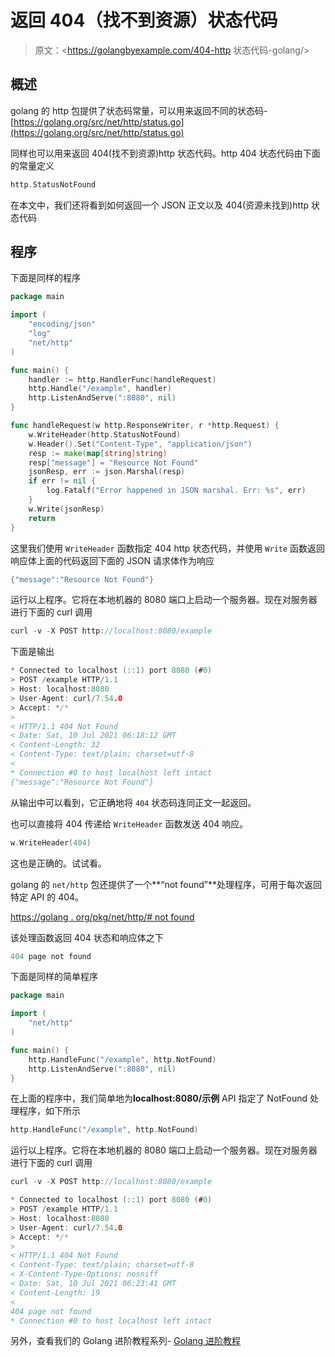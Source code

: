# 返回 404（找不到资源）状态代码

> 原文：<https://golangbyexample.com/404-http 状态代码-golang/>

## **概述**

golang 的 http 包提供了状态码常量，可以用来返回不同的状态码-[https://golang.org/src/net/http/status.go](https://golang.org/src/net/http/status.go)

同样也可以用来返回 404(找不到资源)http 状态代码。http 404 状态代码由下面的常量定义

```go
http.StatusNotFound
```

在本文中，我们还将看到如何返回一个 JSON 正文以及 404(资源未找到)http 状态代码

## **程序**

下面是同样的程序

```go
package main

import (
	"encoding/json"
	"log"
	"net/http"
)

func main() {
	handler := http.HandlerFunc(handleRequest)
	http.Handle("/example", handler)
	http.ListenAndServe(":8080", nil)
}

func handleRequest(w http.ResponseWriter, r *http.Request) {
	w.WriteHeader(http.StatusNotFound)
	w.Header().Set("Content-Type", "application/json")
	resp := make(map[string]string)
	resp["message"] = "Resource Not Found"
	jsonResp, err := json.Marshal(resp)
	if err != nil {
		log.Fatalf("Error happened in JSON marshal. Err: %s", err)
	}
	w.Write(jsonResp)
	return
}
```

这里我们使用 `WriteHeader` 函数指定 404 http 状态代码，并使用 `Write` 函数返回响应体上面的代码返回下面的 JSON 请求体作为响应

```go
{"message":"Resource Not Found"}
```

运行以上程序。它将在本地机器的 8080 端口上启动一个服务器。现在对服务器进行下面的 curl 调用

```go
curl -v -X POST http://localhost:8080/example
```

下面是输出

```go
* Connected to localhost (::1) port 8080 (#0)
> POST /example HTTP/1.1
> Host: localhost:8080
> User-Agent: curl/7.54.0
> Accept: */*
> 
< HTTP/1.1 404 Not Found
< Date: Sat, 10 Jul 2021 06:18:12 GMT
< Content-Length: 32
< Content-Type: text/plain; charset=utf-8
< 
* Connection #0 to host localhost left intact
{"message":"Resource Not Found"}
```

从输出中可以看到，它正确地将 `404` 状态码连同正文一起返回。

也可以直接将 404 传递给 `WriteHeader` 函数发送 404 响应。

```go
w.WriteHeader(404)
```

这也是正确的。试试看。

golang 的 `net/http` 包还提供了一个**“not found”**处理程序，可用于每次返回特定 API 的 404。

[https://golang . org/pkg/net/http/# not found](https://golang.org/pkg/net/http/#NotFound)

该处理函数返回 404 状态和响应体之下

```go
404 page not found
```

下面是同样的简单程序

```go
package main

import (
	"net/http"
)

func main() {
	http.HandleFunc("/example", http.NotFound)
	http.ListenAndServe(":8080", nil)
}
```

在上面的程序中，我们简单地为**localhost:8080/示例** API 指定了 NotFound 处理程序，如下所示

```go
http.HandleFunc("/example", http.NotFound)
```

运行以上程序。它将在本地机器的 8080 端口上启动一个服务器。现在对服务器进行下面的 curl 调用

```go
curl -v -X POST http://localhost:8080/example
```

```go
* Connected to localhost (::1) port 8080 (#0)
> POST /example HTTP/1.1
> Host: localhost:8080
> User-Agent: curl/7.54.0
> Accept: */*
> 
< HTTP/1.1 404 Not Found
< Content-Type: text/plain; charset=utf-8
< X-Content-Type-Options: nosniff
< Date: Sat, 10 Jul 2021 06:23:41 GMT
< Content-Length: 19
< 
404 page not found
* Connection #0 to host localhost left intact
```

另外，查看我们的 Golang 进阶教程系列- [Golang 进阶教程](https://golangbyexample.com/golang-comprehensive-tutorial/)